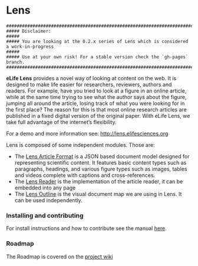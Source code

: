 # Lens

```
########################################################################################
##### Disclaimer:
#####
##### You are looking at the 0.2.x series of Lens which is considered a work-in-progress
##### 
##### Use at your own risk! For a stable version check the `gh-pages` branch.
########################################################################################
```

**eLife Lens** provides a novel way of looking at content on the web. It is designed to make life easier for researchers, reviewers, authors and readers. For example, have you tried to look at a figure in an online article, while at the same time trying to see what the author says about the figure, jumping all around the article, losing track of what you were looking for in the first place? The reason for this is that most online research articles are published in a fixed digital version of the original paper. With eLife Lens, we take full advantage of the internet’s flexibility.

For a demo and more information see: http://lens.elifesciences.org

Lens is composed of some independent modules. Those are:

- The [Lens Article Format](http://github.com/elifesciences/lens-article) is a JSON based document model designed for representing scientific content. It features basic content types such as paragraphs, headings, and various figure types such as images, tables and videos complete with captions and cross-references.
- The [Lens Reader](http://github.com/elifesciences/lens-reader) is the implementation of the article reader, it can be embedded into any page
- The [Lens Outline](http://github.com/elifesciences/lens-outline) is the visual document map we are using in Lens. It can be used independently.



### Installing and contributing

For install instructions and how to contribute see the manual [here](https://github.com/elifesciences/lens-manual/blob/master/manual.md#fresh-install). 


<!--### Forking

To contribute to Lens you should clone the full Lens project first.

Then you can create your personal fork of the module you want contribute to:
see [here](https://help.github.com/articles/fork-a-repo) for explanations.

After that you should adapt the `project.json` to use your personal fork. E.g.,

```json
{
  "modules": [
    ...
    {
      "repository": "git@github.com:your_user/lens-article.git",
      "folder": "node_modules/lens-article",
      "branch": "my_feature"
    },
    ...
  ]
}
```
-->

<!--
#### Work with feature branches

A good start is working with fresh feature branches.

1. Create a feature branch across all sub-modules.

   ```bash
   $ substance --git -- checkout -b <feature_branch_name>
   ```

2. Edit `project.json` manually (replace branch: master with your feature-branch-name)

3. Checkout configured branches of sub-modules
 
   ```bash
   $ substance --checkout
   ```
-->



### Roadmap

The Roadmap is covered on the [project wiki](https://github.com/elifesciences/lens/wiki/Product-Roadmap)

